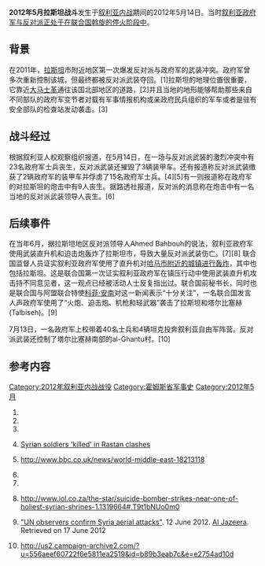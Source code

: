 **2012年5月拉斯坦战斗**发生于[叙利亚内战](../Page/叙利亚内战.md "wikilink")期间的2012年5月14日。当时[叙利亚政府军与](https://zh.wikipedia.org/wiki/叙利亚政府军 "wikilink")[反对派正处于在联合国斡旋的停火阶段中](../Page/叙利亚反对派.md "wikilink")。

## 背景

在2011年，[拉斯坦](../Page/拉斯坦.md "wikilink")市附近地区第一次爆发反对派与政府军的武装冲突。政府军曾多次重新控制该城，但最终都被反对派武装夺回。\[1\]拉斯坦的地理位置很重要，它靠近[大马士革](../Page/大马士革.md "wikilink")通往该国北部地区的道路，\[2\]并且当地的地形能够帮助那些来自不同部队的政府军变节者对载有军事情报机构或亲政府民兵组织的军车或者是驻有安全部队的检查站发动袭击。\[3\]

## 战斗经过

根据叙利亚人权观察组织报道，在5月14日，在一场与反对派武装的激烈冲突中有23名政府军士兵丧生，反对派武装还摧毁了3辆装甲车。还有报道称反对派武装缴获了2辆政府军的装甲车并俘虏了15名政府军士兵。\[4\]\[5\]有一则报道称在政府军的对拉斯坦的炮击中有9人丧生。据路透社报道，反对派的消息称在炮击中有一名当地的反对派武装领导人丧生。\[6\]

## 后续事件

在当年6月，据拉斯坦地区反对派领导人Ahmed
Bahbouh的说法，叙利亚政府军使用武装直升机和迫击炮轰炸了拉斯坦市，导致大量反对派武装伤亡。\[7\]\[8\]
联合国监督人员证实叙利亚政府军使用了直升机对[哈马市附近的城镇进行轰炸](https://zh.wikipedia.org/wiki/哈马 "wikilink")，其中也包括拉斯坦。这是联合国第一次证实叙利亚政府军在镇压行动中使用武装直升机攻击持不同意见者，这一观点已经被活动人士反复指出过。联合国前秘书长，同时也是联合国与阿盟联合特使[科菲·安南](../Page/科菲·安南.md "wikilink")对这一新闻表示“十分关注”，一名联合国发言人声政府军使用了“火炮、迫击炮、机枪和轻武器”袭击了拉斯坦和塔尔比塞赫(Talbiseh)。\[9\]

7月13日，一名政府军上校带着40名士兵和4辆坦克投奔叙利亚自由军阵营。反对派武装还控制了塔尔比塞赫南部的al-Ghantu村。\[10\]

## 参考内容

[Category:2012年叙利亚内战战役](https://zh.wikipedia.org/wiki/Category:2012年叙利亚内战战役 "wikilink")
[Category:霍姆斯省军事史](https://zh.wikipedia.org/wiki/Category:霍姆斯省军事史 "wikilink")
[Category:2012年5月](https://zh.wikipedia.org/wiki/Category:2012年5月 "wikilink")

1.
2.

3.
4.  [Syrian soldiers 'killed' in Rastan
    clashes](http://www.aljazeera.com/news/middleeast/2012/05/201251413827733469.html)

5.  <http://www.bbc.co.uk/news/world-middle-east-18213118>

6.

7.

8.  <http://www.iol.co.za/the-star/suicide-bomber-strikes-near-one-of-holiest-syrian-shrines-1.1319664#.T9t1bNUo0m0>

9.  ["UN observers confirm Syria aerial
    attacks"](http://www.aljazeera.com/news/middleeast/2012/06/2012611151436420866.html).
    12 June 2012. [Al
    Jazeera](https://zh.wikipedia.org/wiki/Al_Jazeera "wikilink").
    Retrieved on 17 June 2012

10. <http://us2.campaign-archive2.com/?u=556aeef60722f6e5811ea2519&id=b89b3eab7c&e=e2754ad10d>